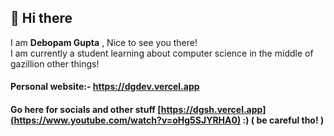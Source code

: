## 👋 Hi there

I am **Debopam Gupta** , Nice to see you there!  
I am currently a student learning about computer science in the middle of gazillion other things! 

#### Personal website:- https://dgdev.vercel.app

#### Go here for  socials and other stuff [https://dgsh.vercel.app](https://www.youtube.com/watch?v=oHg5SJYRHA0) :) ( be careful tho! )
